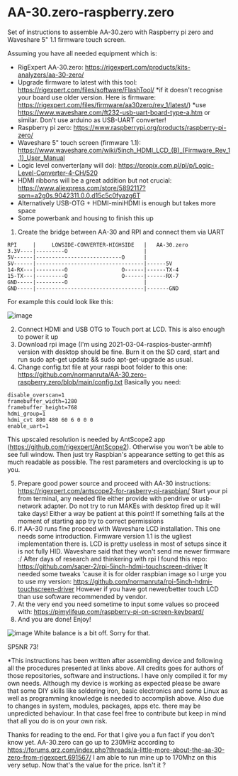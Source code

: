 # AA-30.zero-raspberry.zero
Set of instructions to assemble AA-30.zero with Raspberry pi zero and Waveshare 5" 1.1 firmware touch screen.

Assuming you have all needed equipment which is:
- RigExpert AA-30.zero: https://rigexpert.com/products/kits-analyzers/aa-30-zero/ 
- Upgrade firmware to latest with this tool: https://rigexpert.com/files/software/FlashTool/ *if it doesn't recognise your board use older version. Here is firmware: https://rigexpert.com/files/firmware/aa30zero/rev_1/latest/) *use https://www.waveshare.com/ft232-usb-uart-board-type-a.htm or similar. Don't use arduino as USB-UART converter!
- Raspberry pi zero: https://www.raspberrypi.org/products/raspberry-pi-zero/
- Waveshare 5" touch screen (firmware 1.1): https://www.waveshare.com/wiki/5inch_HDMI_LCD_(B)_(Firmware_Rev_1.1)_User_Manual
- Logic level converter(any will do): https://propix.com.pl/pl/p/Logic-Level-Converter-4-CH/520
- HDMI ribbons will be a great addition but not crucial: https://www.aliexpress.com/store/5892117?spm=a2g0s.9042311.0.0.d15c5c0fyazg6T
- Alternatively USB-OTG + HDMI-miniHDMI is enough but takes more space
- Some powerbank and housing to finish this up

1. Create the bridge between AA-30 and RPI and connect them via UART 
```
RPI     |     LOWSIDE-CONVERTER-HIGHSIDE   |   AA-30.zero
3.3V----|---------O                        |   
5V------|---------------------------O      |
5V------|----------------------------------|------5V
14-RX---|---------O                 O------|------TX-4
15-TX---|---------O                 O------|------RX-7
GND-----|---------O                        | 
GND-----|----------------------------------|-------GND

```
For example this could look like this:

![image](https://user-images.githubusercontent.com/82714120/118729505-55133900-b836-11eb-82aa-408fba4632e0.png)


2. Connect HDMI and USB OTG to Touch port at LCD. This is also enough to power it up
3. Download rpi image (I'm using 2021-03-04-raspios-buster-armhf) version with desktop should be fine. Burn it on the SD card, start and run sudo apt-get update && sudo apt-get-upgrade as usual.  
4. Change config.txt file at your raspi boot folder to this one: https://github.com/normanruta/AA-30.zero-raspberry.zero/blob/main/config.txt
Basically you need:
```
disable_overscan=1
framebuffer_width=1280
framebuffer_height=768
hdmi_group=1
hdmi_cvt 800 480 60 6 0 0 0
enable_uart=1
```
This upscaled resolution is needed by AntScope2 app (https://github.com/rigexpert/AntScope2). Otherwise you won't be able to see full window. Then just try Raspbian's appearance setting to get this as much readable as possible. The rest parameters and overclocking is up to you.

5. Prepare good power source and proceed with AA-30 instructions: https://rigexpert.com/antscope2-for-rasberry-pi-raspbian/ Start your pi from terminal, any needed file either provide with pendrive or usb-network adapter. Do not try to run MAKEs with desktop fired up it will take days! Either a way be patient at this point! If something fails at the moment of starting app try to correct permissions
6. If AA-30 runs fine proceed with Waveshare LCD installation. This one needs some introduction. Firmware version 1.1 is the ugliest implementation there is. LCD is pretty useless in most of setups since it is not fully HID. Waveshare said that they won't send me newer firmware :/ After days of research and thinkering with rpi I found this repo: https://github.com/saper-2/rpi-5inch-hdmi-touchscreen-driver It needed some tweaks 'cause it is for older raspbian image so I urge you to use my version: https://github.com/normanruta/rpi-5inch-hdmi-touchscreen-driver 
However if you have got newer/better touch LCD than use software recommended by vendor.
7. At the very end you need sometime to input some values so proceed with: https://pimylifeup.com/raspberry-pi-on-screen-keyboard/
8. And you are done! Enjoy!

![image](https://user-images.githubusercontent.com/82714120/118729649-91df3000-b836-11eb-9f79-b393c117a8b9.png)
White balance is a bit off. Sorry for that.

SP5NR 73!

*This instructions has been written after assembling device and following all the procedures presented at links above. All credits goes for authors of those repositories, software and instructions. I have only compiled it for my own needs. Although my device is working as expected please be aware that some DIY skills like soldering iron, basic electronics and some Linux as well as programming knowledge is needed to accomplish above. Also due to changes in system, modules, packages, apps etc. there may be unpredicted behaviour. In that case feel free to contribute but keep in mind that all you do is on your own risk.

Thanks for reading to the end. For that I give you a fun fact if you don't know yet. AA-30.zero can go up to 230MHz according to https://forums.qrz.com/index.php?threads/a-little-more-about-the-aa-30-zero-from-rigexpert.691567/ I am able to run mine up to 170Mhz on this very setup. Now that's the value for the price. Isn't it ?
